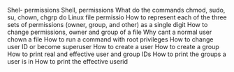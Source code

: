 
Shel- permissions
Shell, permissions
   What do the commands chmod, sudo, su, chown, chgrp do
 Linux file permissio   How to represent each of the three sets of permissions (owner, group, and other) as a single digit
 How to change permissions, owner and group of a file
 Why cant a normal user chown a file
 How to run a command with root privileges
  How to change user ID or become superuser
  How to create a user
  How to create a group
  How to print real and effective user and group IDs
  How to print the groups a user is in
  How to print the effective userid
